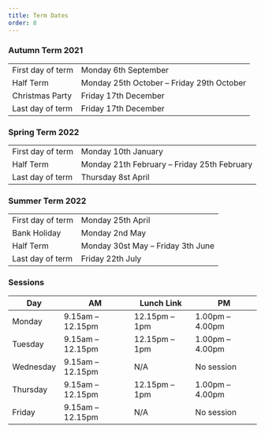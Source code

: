 ```yaml
---
title: Term Dates
order: 8
---
```


### Autumn Term 2021

|                   |                                           |
| ----------------- | ----------------------------------------- |
| First day of term | Monday 6th September                      |
| Half Term         | Monday 25th October – Friday 29th October |
| Christmas Party   | Friday 17th December                      |
| Last day of term  | Friday 17th December                      |

### Spring Term 2022

|                   |                                             |
| ----------------- | ------------------------------------------- |
| First day of term | Monday 10th January                         |
| Half Term         | Monday 21th February – Friday 25th February |
| Last day of term  | Thursday 8st April                          |

### Summer Term 2022

|                   |                                     |
| ----------------- | ----------------------------------- |
| First day of term | Monday 25th April                   |
| Bank Holiday      | Monday 2nd May                      |
| Half Term         | Monday 30st May – Friday 3th June   |
| Last day of term  | Friday 22th July                    |

### Sessions

| Day       | AM               | Lunch Link    | PM              |
| --------- | ---------------- | ------------- | --------------- |
| Monday    | 9.15am – 12.15pm | 12.15pm – 1pm | 1.00pm – 4.00pm |
| Tuesday   | 9.15am – 12.15pm | 12.15pm – 1pm | 1.00pm – 4.00pm |
| Wednesday | 9.15am – 12.15pm | N/A           | No session      |
| Thursday  | 9.15am – 12.15pm | 12.15pm – 1pm | 1.00pm – 4.00pm |
| Friday    | 9.15am – 12.15pm | N/A           | No session      |
